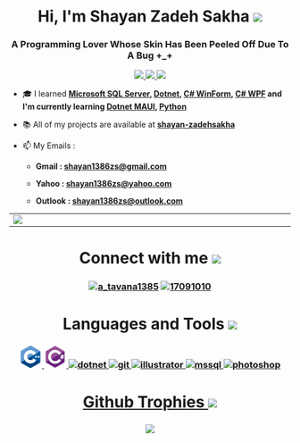 <h1 align="center">Hi, I'm Shayan Zadeh Sakha <img width="45" src="https://user-images.githubusercontent.com/93381804/146921925-20dd3068-5280-4e9a-bcde-439783f61e02.gif"</h1>
<h3 align="center">A Programming Lover Whose Skin Has Been Peeled Off Due To A Bug +_+</h3>

<p align="center">
  <a href="https://github.com/shayan-zadehsakha/Exir/network/members">
    <img src="https://img.shields.io/github/forks/shayan-zadehsakha/Exir"/> 
  </a>  
  <a href="https://github.com/shayan-zadehsakha/Exir/stargazers">
    <img src="https://img.shields.io/github/stars/shayan-zadehsakha/Exir"/> 
  </a>
  <a href="https://github.com/shayan-zadehsakha/Exir/issues">
    <img src="https://img.shields.io/github/issues/shayan-zadehsakha/Exir"/> 
  </a>
</p>

- 🎓 I learned **[Microsoft SQL Server](https://www.microsoft.com/en-us/sql-server), [ Dotnet](https://dotnet.microsoft.com/en-us/), [C# WinForm](https://www.c-sharpcorner.com/article/windows-form-application-c-sharp/), [C# WPF](https://wpf-tutorial.com/) and I'm currently learning [ Dotnet MAUI](https://docs.microsoft.com/en-us/dotnet/maui/), [ Python](https://dotnet.microsoft.com/en-us/](https://www.python.org/))**

- 📚 All of my projects are available at **[shayan-zadehsakha]([https://github.com/shayan-zadehsakha](https://github.com/shayan-zadehsakha?tab=repositories))**

- 📫 My Emails : 
  
  - **Gmail : shayan1386zs@gmail.com**
  
  - **Yahoo : shayan1386zs@yahoo.com**
  
  - **Outlook : shayan1386zs@outlook.com**

<div align="center">
<center>
 <table>
  <tr>
   <td>
    <img width="512px" align="left" src="https://github-readme-stats.vercel.app/api?username=shayan-zadehsakha&show_icons=true&theme=tokyonight&hide_border=true&locale=en" />
   </td>
   <td>
    <img width="512px" align="right" src="https://github-readme-streak-stats.herokuapp.com/?user=shayan-zadehsakha&theme=tokyonight&hide_border=true" />
   </td>
  </tr>
 </table>
</center>  
  
<h1 align="center">Connect with me <img width="45" src="https://user-images.githubusercontent.com/93381804/147072364-30e3ae31-5c3a-4ddb-95cf-fb75dd8f5336.png"</h1>
<h3 align="center">
<a href="https://twitter.com/ShayanZadesakha" target="blank"><img align="center" src="https://raw.githubusercontent.com/rahuldkjain/github-profile-readme-generator/master/src/images/icons/Social/twitter.svg" alt="a_tavana1385" height="30" width="40" /></a>
<a href="https://stackoverflow.com/users/17730940/shayan-zadeh-sakha" target="blank"><img align="center" src="https://raw.githubusercontent.com/rahuldkjain/github-profile-readme-generator/master/src/images/icons/Social/stack-overflow.svg" alt="17091010" height="30" width="40" /></a>
</h3>
  
<h1 align="center">Languages and Tools <img width="45" src="https://user-images.githubusercontent.com/93381804/147076270-ce2b2883-c7e4-4b54-b890-ec2e98de46ea.png"</h1>
<h3 align="center"> <a href="https://www.w3schools.com/cpp/" target="_blank" rel="noreferrer"> <img src="https://raw.githubusercontent.com/devicons/devicon/master/icons/cplusplus/cplusplus-original.svg" alt="cplusplus" width="40" height="40"/> </a> <a href="https://www.w3schools.com/cs/" target="_blank" rel="noreferrer"> <img src="https://raw.githubusercontent.com/devicons/devicon/master/icons/csharp/csharp-original.svg" alt="csharp" width="40" height="40"/> </a> <a href="https://dotnet.microsoft.com/" target="_blank" rel="noreferrer"> <img src="https://user-images.githubusercontent.com/93381804/146921022-cb1f659c-fd9e-4555-a8e7-0a4897a4a2bb.png" alt="dotnet" width="40" height="40"/> </a> <a href="https://git-scm.com/" target="_blank" rel="noreferrer"> <img src="https://www.vectorlogo.zone/logos/git-scm/git-scm-icon.svg" alt="git" width="40" height="40"/> </a>  <a href="https://www.adobe.com/in/products/illustrator.html" target="_blank" rel="noreferrer"> <img src="https://user-images.githubusercontent.com/93381804/146919541-f0be8961-950f-40ee-9225-1b585ef22f0f.png" alt="illustrator" width="40" height="40"/> </a> <a href="https://www.microsoft.com/en-us/sql-server" target="_blank" rel="noreferrer"> <img src=https://user-images.githubusercontent.com/93382556/147087001-6350a67f-f5fb-4ba3-a085-1e782b55fd71.png alt="mssql" width="40" height="40"/> </a> <a href="https://www.photoshop.com/en" target="_blank" rel="noreferrer"> <img src="https://user-images.githubusercontent.com/93381804/146919022-dfbcfda6-2091-472e-a142-4f661c96df46.png" alt="photoshop" width="40" height="40"/> </h3>
  
<h1 align="center">Github Trophies <img width="45" src="https://user-images.githubusercontent.com/93381804/147075527-c3728c04-d5ea-40b7-8d2b-c6d34a38df23.png"</h1>
<h3 align="center">
  <a href="https://github.com/shayan-zadehsakha/Exir"><img src="https://github-profile-trophy.vercel.app/?username=shayan-zadehsakha&theme=tokyonight&no-frame=true"</a> 
</h3>

